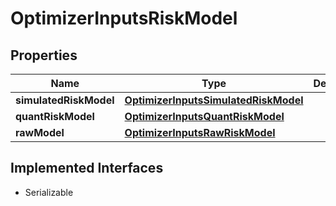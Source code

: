 

# OptimizerInputsRiskModel


## Properties

Name | Type | Description | Notes
------------ | ------------- | ------------- | -------------
**simulatedRiskModel** | [**OptimizerInputsSimulatedRiskModel**](OptimizerInputsSimulatedRiskModel.md) |  |  [optional]
**quantRiskModel** | [**OptimizerInputsQuantRiskModel**](OptimizerInputsQuantRiskModel.md) |  |  [optional]
**rawModel** | [**OptimizerInputsRawRiskModel**](OptimizerInputsRawRiskModel.md) |  |  [optional]


## Implemented Interfaces

* Serializable


